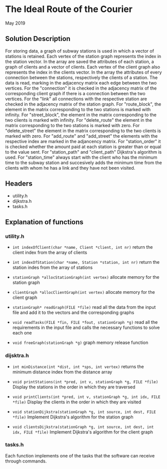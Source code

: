 # The Ideal Route of the Courier
May 2019
## Solution Description
For storing data, a graph of subway stations is used in which a vector of
stations is retained. Each vertex of the station graph represents the index in
the station vector. In the array are saved the attributes of each station, a
graph of clients and a vector of clients. Each vertex of the client graph also
represents the index in the clients vector. In the array the attributes of
every connection between the stations, respectively the clients of a station.
The data is read, marking in the adjacency matrix each edge between the two
vertices. 
For the "connection" it is checked in the adjacency matrix of the corresponding
client graph if there is a connection between the two vertices.
For the "link" all connections with the respective station are checked in the
adjacency matrix of the station graph.
For "route_block", the element in the matrix corresponding to the two stations
is marked with infinity.
For "street_block", the element in the matrix corresponding to the two clients
is marked with infinity. 
For "delete_route" the element in the matrix corresponding to the two stations
is marked with zero. 
For "delete_street" the element in the matrix corresponding to the two clients
is marked with zero.
For "add_route" and "add_street" the elements with the respective index are
marked in the adjancency matrix.
For "station_order" it is checked whether the amount paid at each station is
greater than or equal to the value sent.
For "station_path" and "client_path" Dijkstra's algorithm is used.
For "station_time" always start with the client who has the minimum time to the
subway station and succesively adds the minimum time from the clients with whom
he has a link and they have not been visited.

## Headers
* utility.h
* dijkstra.h
* tasks.h

## Explanation of functions
### utility.h
* `int indexOfClient(char *name, Client *client, int nr)`
return the client index from the array of clients

* `int indexOfStation(char *name, Station *station, int nr)`
return the station indes from the array of stations
* `stationGraph *allocStationGraph(int vertex)`
allocate memory for the station graph

* `clientGraph *allocClientGraph(int vertex)`
allocate memory for the client graph

* `stationGraph* readGraph(FILE *file)`
read all the data from the input file and add it to the vectors and the
corresponding graphs

* `void readTasks(FILE *fin, FILE *fout, stationGraph *g)`
read all the requirements in the input file and calls the necessary
functions to solve each one

* `void freeGraph(stationGraph *g)`
graph memory release function

### dijsktra.h
* `int minDistance(int *dist, int *sps, int vertex)`
returns the minimum distance index from the distance array

* `void printStations(int *pred, int v, stationGraph *g, FILE *file)`
Display the stations in the order in which they are traversed

* `void printClients(int *pred, int v, stationGraph *g, int idx, FILE *file)`
Display the clients in the order in which they are visited

* `void stationDijkstra(stationGraph *g, int source, int dest, FILE *file)`
Implement Dijkstra's algorithm for the station graph

* `void clientsDijkstra(stationGraph *g, int source, int dest, int idx, FILE *file)`
Implement Dijkstra's algorithm for the client graph

### tasks.h
Each function implements one of the tasks that the software can receive through
commands.

